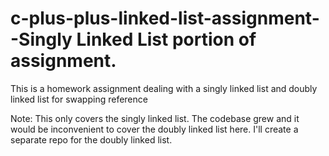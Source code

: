 # c-plus-plus-linked-list-assignment--Singly Linked List portion of assignment.
This is a homework assignment dealing with a singly linked list and doubly linked list for swapping reference

Note: This only covers the singly linked list. The codebase grew and it would be inconvenient to cover the doubly linked
list here. I'll create a separate repo for the doubly linked list.
